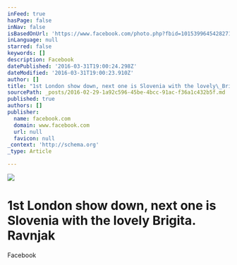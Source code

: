```yaml
---
inFeed: true
hasPage: false
inNav: false
isBasedOnUrl: 'https://www.facebook.com/photo.php?fbid=10153996454282718&set=a.431303647717.221826.770457717&type=3&theater'
inLanguage: null
starred: false
keywords: []
description: Facebook
datePublished: '2016-03-31T19:00:24.298Z'
dateModified: '2016-03-31T19:00:23.910Z'
author: []
title: "1st London show down, next one is Slovenia with the lovely\_Brigita. Ravnjak"
sourcePath: _posts/2016-02-29-1a92c596-45be-4bcc-91ac-f36a1c432b5f.md
published: true
authors: []
publisher:
  name: facebook.com
  domain: www.facebook.com
  url: null
  favicon: null
_context: 'http://schema.org'
_type: Article

---
```

![](https://s3-us-west-2.amazonaws.com/the-grid-img/p/e7d60b923db1deeab1c3e77a7f4a02f7b5465e41.jpg)

# 1st London show down, next one is Slovenia with the lovely Brigita. Ravnjak

Facebook
